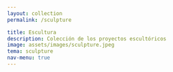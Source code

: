 ```yaml
---
layout: collection
permalink: /sculpture

title: Escultura
description: Colección de los proyectos escultóricos
image: assets/images/sculpture.jpeg
tema: sculpture
nav-menu: true
---
```


